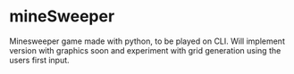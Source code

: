 # mineSweeper
Minesweeper game made with python, to be played on CLI.
Will implement version with graphics soon and experiment with grid generation using the users first input.

